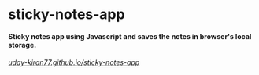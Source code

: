 # sticky-notes-app
#### Sticky notes app using Javascript and saves the notes in browser's local storage.
###### [uday-kiran77.github.io/sticky-notes-app](https://uday-kiran77.github.io/sticky-notes-app/)
